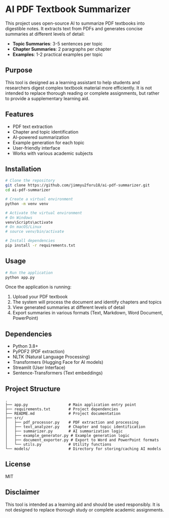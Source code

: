 # AI PDF Textbook Summarizer

This project uses open-source AI to summarize PDF textbooks into digestible notes. It extracts text from PDFs and generates concise summaries at different levels of detail:

- **Topic Summaries**: 3-5 sentences per topic
- **Chapter Summaries**: 2 paragraphs per chapter
- **Examples**: 1-2 practical examples per topic

## Purpose

This tool is designed as a learning assistant to help students and researchers digest complex textbook material more efficiently. It is not intended to replace thorough reading or complete assignments, but rather to provide a supplementary learning aid.

## Features

- PDF text extraction
- Chapter and topic identification
- AI-powered summarization
- Example generation for each topic
- User-friendly interface
- Works with various academic subjects

## Installation

```bash
# Clone the repository
git clone https://github.com/jimmyu2foru18/ai-pdf-summarizer.git
cd ai-pdf-summarizer

# Create a virtual environment
python -m venv venv

# Activate the virtual environment
# On Windows
venv\Scripts\activate
# On macOS/Linux
# source venv/bin/activate

# Install dependencies
pip install -r requirements.txt
```

## Usage

```bash
# Run the application
python app.py
```

Once the application is running:

1. Upload your PDF textbook
2. The system will process the document and identify chapters and topics
3. View generated summaries at different levels of detail
4. Export summaries in various formats (Text, Markdown, Word Document, PowerPoint)

## Dependencies

- Python 3.8+
- PyPDF2 (PDF extraction)
- NLTK (Natural Language Processing)
- Transformers (Hugging Face for AI models)
- Streamlit (User Interface)
- Sentence-Transformers (Text embeddings)

## Project Structure

```
.
├── app.py                  # Main application entry point
├── requirements.txt        # Project dependencies
├── README.md               # Project documentation
├── src/
│   ├── pdf_processor.py    # PDF extraction and processing
│   ├── text_analyzer.py    # Chapter and topic identification
│   ├── summarizer.py       # AI summarization logic
│   ├── example_generator.py # Example generation logic
│   ├── document_exporter.py # Export to Word and PowerPoint formats
│   └── utils.py            # Utility functions
└── models/                 # Directory for storing/caching AI models
```

## License

MIT

## Disclaimer

This tool is intended as a learning aid and should be used responsibly. It is not designed to replace thorough study or complete academic assignments.
